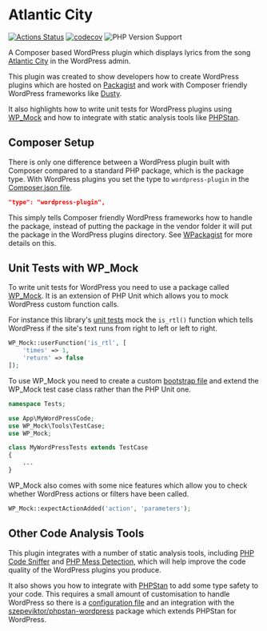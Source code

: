 # Atlantic City

[![Actions Status](https://github.com/robdwaller/atlantic-city/workflows/ci/badge.svg)](https://github.com/robdwaller/atlantic-city/actions) [![codecov](https://codecov.io/gh/RobDWaller/atlantic-city/branch/master/graph/badge.svg)](https://codecov.io/gh/RobDWaller/atlantic-city) ![PHP Version Support](https://img.shields.io/packagist/php-v/rbdwllr/atlantic-city)

A Composer based WordPress plugin which displays lyrics from the song [Atlantic City](https://en.wikipedia.org/wiki/Atlantic_City_(song)) in the WordPress admin.

This plugin was created to show developers how to create WordPress plugins which are hosted on [Packagist](https://packagist.org/) and work with Composer friendly WordPress frameworks like [Dusty](https://packagist.org/packages/rbdwllr/dusty).

It also highlights how to write unit tests for WordPress plugins using [WP_Mock](https://packagist.org/packages/10up/wp_mock) and how to integrate with static analysis tools like [PHPStan](https://packagist.org/packages/phpstan/phpstan).

## Composer Setup

There is only one difference between a WordPress plugin built with Composer compared to a standard PHP package, which is the package type. With WordPress plugins you set the type to `wordpress-plugin` in the [Composer.json file](https://github.com/RobDWaller/atlantic-city/blob/master/composer.json).

```json
"type": "wordpress-plugin",
```

This simply tells Composer friendly WordPress frameworks how to handle the package, instead of putting the package in the vendor folder it will put the package in the WordPress plugins directory. See [WPackagist](https://wpackagist.org/) for more details on this.

## Unit Tests with WP_Mock

To write unit tests for WordPress you need to use a package called [WP_Mock](https://packagist.org/packages/10up/wp_mock). It is an extension of PHP Unit which allows you to mock WordPress custom function calls.

For instance this library's [unit tests](https://github.com/RobDWaller/atlantic-city/blob/master/tests/AtlanticCityTest.php) mock the `is_rtl()` function which tells WordPress if the site's text runs from right to left or left to right.

```php
WP_Mock::userFunction('is_rtl', [
    'times' => 1,
    'return' => false
]);
```

To use WP_Mock you need to create a custom [bootstrap file](https://github.com/RobDWaller/atlantic-city/blob/master/tests/bootstrap.php) and extend the WP_Mock test case class rather than the PHP Unit one.

```php
namespace Tests;

use App\MyWordPressCode;
use WP_Mock\Tools\TestCase;
use WP_Mock;

class MyWordPressTests extends TestCase
{
    ...
}
```

WP_Mock also comes with some nice features which allow you to check whether WordPress actions or filters have been called.

```php
WP_Mock::expectActionAdded('action', 'parameters');
```

## Other Code Analysis Tools

This plugin integrates with a number of static analysis tools, including [PHP Code Sniffer](https://packagist.org/packages/squizlabs/php_codesniffer) and [PHP Mess Detection](https://packagist.org/packages/phpmd/phpmd), which will help improve the code quality of the WordPress plugins you produce.

It also shows you how to integrate with [PHPStan](https://phpstan.org) to add some type safety to your code. This requires a small amount of customisation to handle WordPress so there is a [configuration file](/phpstan.neon.dist) and an integration with the [szepeviktor/phpstan-wordpress](https://packagist.org/packages/szepeviktor/phpstan-wordpress) package which extends PHPStan for WordPress.
